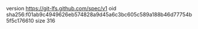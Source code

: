 version https://git-lfs.github.com/spec/v1
oid sha256:f01ab9c4949626eb574828a9d45a6c3bc605c589a188b46d77754b5f5c176610
size 316
